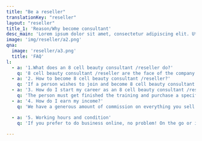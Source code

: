 ```yaml
---
title: "Be a reseller"
translationKey: "reseller"
layout: "reseller"
title_1: 'Reason/Why become consultant'
desc_main: 'Lorem ipsum dolor sit amet, consectetur adipiscing elit. Ut id rhoncus est. Nullam sit amet justo nisi. Aliquam elementum iaculis nulla bibendum congue. Integer convallis ut nisi at tincidunt. Sed eu diam ex. Ut efficitur velit ut ultrices semper. Morbi suscipit ut purus a placerat. Cras massa lorem, pretium et nibh in, faucibus fermentum dolor. Nulla lacinia malesuada molestie. Proin et risus turpis. Aenean lacinia, orci at egestas fringilla, sem libero facilisis lectus, ut porta justo ligula a quam. Mauris vulputate purus mauris, eget semper ante rutrum id. Duis vestibulum, turpis at ultricies aliquam, enim dolor lobortis leo, at laoreet elit odio at nunc. Aliquam sit amet erat mi.'
image: 'img/reseller/a2.png'
qna:
  image: 'reseller/a3.png'
  title: 'FAQ'
l: 
  - a: '1.What does an 8 cell beauty consultant /reseller do?'
    q: '8 cell beauty consultant /reseller are the face of the company. They help customers find the products they’re looking for, answer their questions about those products, and provide recommendations on how to best use them.'
  - a: '2. How to become 8 cell beauty consultant /reseller?'
    q: 'If a person wishes to join and become 8 cell beauty consultant /reseller, they must sign and submit independent agreement. They will receive on-the-job training from their managers or other experienced 8 cell Beauty advisor.  And become an 8 cell user is mandatory.'
  - a: '3. How do I start my career as an 8 cell beauty consultant /reseller?'
    q: 'The person must get finished the training and purchase a specific amount of 8 cell product, then he/she can start his business immediately'
  - a: '4. How do I earn my income?'
    q: 'We have a generous amount of commission on everything you sell to the rewards and recognition you earn along the way; you decide what’s important to you – and go for it!'

  - a: '5. Working hours and condition'
    q: 'If you prefer to do business online, no problem! On the go or in person？you are welcome too! And you’ll have access to a wide range of tools that help keep your business organized, connected and efficient..'
    
---
```









